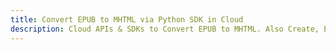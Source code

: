---title: Convert EPUB to MHTML via Python SDK in Clouddescription: Cloud APIs & SDKs to Convert EPUB to MHTML. Also Create, Edit & Render Microsoft Word & OpenOffice documents in the Cloud.---